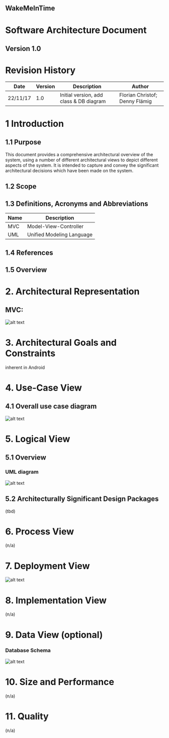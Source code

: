 **WakeMeInTime**
----------------

Software Architecture Document
==============================

**Version 1.0**
---------------

Revision History
================

| **Date** | **Version** | **Description**                         | **Author**                     |
|----------|-------------|-----------------------------------------|--------------------------------|
| 22/11/17 | 1.0         | Initial version, add class & DB diagram | Florian Christof; Denny Flämig |

1 Introduction
==============

1.1 Purpose
-----------

This document provides a comprehensive architectural overview of the system, using a number of different architectural views to depict different aspects of the system. It is intended to capture and convey the significant architectural decisions which have been made on the system.

1.2 Scope
-----------

1.3 Definitions, Acronyms and Abbreviations
-----------

| **Name**     | **Description**           |
|--------------|---------------------------|
| MVC          | Model-View-Controller     |
| UML          | Unified Modeling Language |

1.4 References
-----------

1.5 Overview
-----------

# 2. Architectural Representation

## MVC:

![alt text][mvc]

[mvc]: https://github.com/flowriance/DFFC/blob/master/doc/MVC_MVP.png "MVC scheme"


# 3. Architectural Goals and Constraints

inherent in Android

# 4. Use-Case View

4.1 Overall use case diagram
-----------------------------

![alt text][ucd]

[ucd]: https://github.com/flowriance/DFFC/blob/master/doc/WakeMeInTime.png "use case diagram"

# 5. Logical View

5.1 Overview
-------------

### UML diagram
![alt text][logo]

[logo]: https://github.com/flowriance/DFFC/blob/master/doc/ClassDiagram.png "Class diagram"


5.2  Architecturally Significant Design Packages
------------------------------------------------

(tbd)

# 6. Process View

(n/a)

# 7. Deployment View

![alt text][screenshot_useCalendar]

[screenshot_useCalendar]: https://github.com/flowriance/DFFC/blob/master/doc/Screenshot_chooseCalendar.jpg "use case diagram"

# 8. Implementation View

(n/a)

# 9. Data View (optional)

### Database Schema

![alt text][logo1]

[logo1]: https://github.com/flowriance/DFFC/blob/master/doc/Datatabase%20Diagram.png "Database diagram"


# 10. Size and Performance

(n/a)

# 11. Quality

(n/a)

